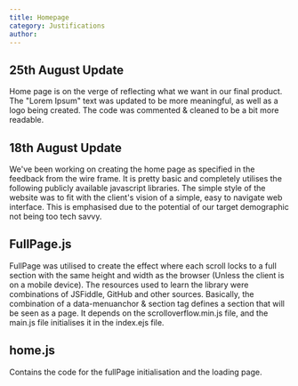 ```yaml
---
title: Homepage
category: Justifications
author: 
---
```


## 25th August Update

Home page is on the verge of reflecting what we want in our final product. The "Lorem Ipsum" text was updated to be more meaningful, as well as a logo being created. The code was commented & cleaned to be a bit more readable.

## 18th August Update

We've been working on creating the home page as specified in the feedback from the wire frame. It is pretty basic and completely utilises the following publicly available javascript libraries. The simple style of the website was to fit with the client's vision of a simple, easy to navigate web interface. This is emphasised due to the potential of our target demographic not being too tech savvy.

## FullPage.js

FullPage was utilised to create the effect where each scroll locks to a full section with the same height and width as the browser (Unless the client is on a mobile device). The resources used to learn the library were combinations of JSFiddle, GitHub and other sources. Basically, the combination of a data-menuanchor & section tag defines a section that will be seen as a page. It depends on the scrolloverflow.min.js file, and the main.js file initialises it in the index.ejs file.

## home.js

Contains the code for the fullPage initialisation and the loading page.
